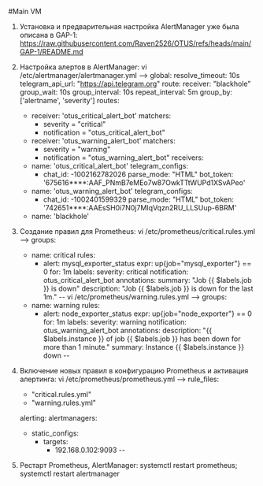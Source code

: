 #Main VM
1. Установка и предварительная настройка AlertManager уже была описана в GAP-1:
	https://raw.githubusercontent.com/Raven2526/OTUS/refs/heads/main/GAP-1/README.md
2. Настройка алертов в AlertManager:
	vi /etc/alertmanager/alertmanager.yml
-->
	global:
	  resolve_timeout: 10s
	  telegram_api_url: "https://api.telegram.org"
	route:
	  receiver: "blackhole"
	  group_wait: 10s
	  group_interval: 10s
	  repeat_interval: 5m
	  group_by: ['alertname', 'severity']
	  routes:
	  - receiver: 'otus_critical_alert_bot'
		matchers:
		- severity = "critical"
		- notification = "otus_critical_alert_bot"
	  - receiver: 'otus_warning_alert_bot'
		matchers:
		- severity = "warning"
		- notification = "otus_warning_alert_bot" 
	receivers:
	  - name: 'otus_critical_alert_bot'
		telegram_configs:
		- chat_id: -1002162782026
		  parse_mode: "HTML"
		  bot_token: '675616****:AAF_PNmB7eMEo7w87OwkTTtWUPd1XSvAPeo'
	  - name: 'otus_warning_alert_bot'
		telegram_configs:
		- chat_id: -1002401599329
		  parse_mode: "HTML"
		  bot_token: '742651****:AAEsSH0i7N0j7MIqVqzn2RU_LLSUup-6BRM'
	  - name: 'blackhole'
3. Создание правил для Prometheus:
	vi /etc/prometheus/critical.rules.yml
-->
	groups:
	- name: critical
	  rules:
		- alert: mysql_exporter_status
		  expr: up{job="mysql_exporter"} == 0
		  for: 1m
		  labels:
			severity: critical
			notification: otus_critical_alert_bot
		  annotations:
			summary: "Job {{ $labels.job }} is down"
			description: "Job {{ $labels.job }} is down for the last 1m."
--
	vi /etc/prometheus/warning.rules.yml
-->	groups:
	- name: warning
	  rules:
	  - alert: node_exporter_status
		expr: up{job="node_exporter"} == 0
		for: 1m
		labels:
		  severity: warning
		  notification: otus_warning_alert_bot
		annotations:
		  description: "{{ $labels.instance }} of job {{ $labels.job }} has been down for more than 1 minute."
		  summary: Instance {{ $labels.instance }} down
--
4. Включение новых правил в конфигурацию Prometheus и активация алертинга:
	vi /etc/prometheus/prometheus.yml
-->
	rule_files:
	  - "critical.rules.yml"
	  - "warning.rules.yml"

	alerting:
	  alertmanagers:
	  - static_configs:
		- targets:
		  - 192.168.0.102:9093
--
5. Рестарт Prometheus, AlertManager:
	systemctl restart prometheus; systemctl restart alertmanager
